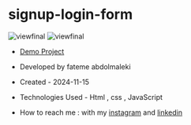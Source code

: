 # signup-login-form
![viewfinal]()
![viewfinal]()
- [Demo Project]()

- Developed by fateme abdolmaleki

- Created - 2024-11-15

- Technologies Used - Html , css , JavaScript 

- How to reach me : with my [instagram](https://www.instagram.com/fatemeabdolmaleki_) and [linkedin](https://www.linkedin.com/in/fateme-abdolmaleki/)

